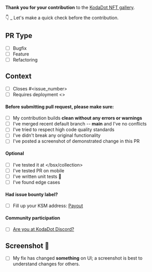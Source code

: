 **Thank you for your contribution** to the [KodaDot NFT gallery](https://kodadot.xyz).

👇 \_ Let's make a quick check before the contribution.

## PR Type

- [ ] Bugfix
- [ ] Feature
- [ ] Refactoring

## Context

- [ ] Closes #<issue_number>
- [ ] Requires deployment <>

#### Before submitting pull request, please make sure:

- [ ] My contribution builds **clean without any errors or warnings**
- [ ] I've merged recent default branch -- **main** and I've no conflicts
- [ ] I've tried to respect high code quality standards
- [ ] I've didn't break any original functionality
- [ ] I've posted a screenshot of demonstrated change in this PR

#### Optional

- [ ] I've tested it at </bsx/collection>
- [ ] I've tested PR on mobile
- [ ] I've written unit tests 🧪
- [ ] I've found edge cases

#### Had issue bounty label?

- [ ] Fill up your KSM address: [Payout](https://beta.kodadot.xyz/transfer/?target=<My_Kusama_Address_check_https://github.com/kodadot/nft-gallery/blob/main/CONTRIBUTING.md#creating-your-ksm-address>)

#### Community participation

- [ ] [Are you at KodaDot Discord?](https://discord.gg/35hzy2dXXh)

## Screenshot 📸

- [ ] My fix has changed **something** on UI; a screenshot is best to understand changes for others.
